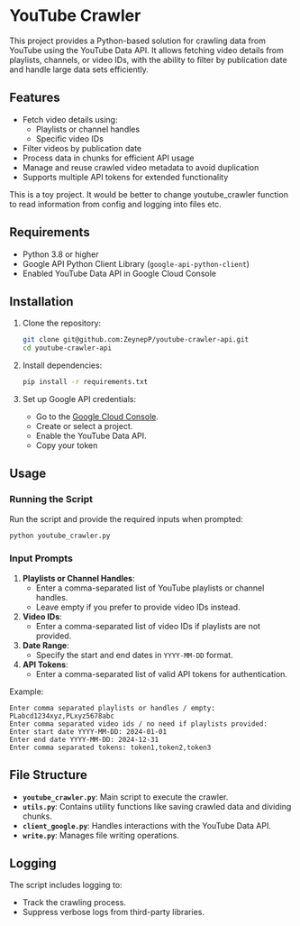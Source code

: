 # YouTube Crawler

This project provides a Python-based solution for crawling data from YouTube using the YouTube Data API. It allows fetching video details from playlists, channels, or video IDs, with the ability to filter by publication date and handle large data sets efficiently.

## Features

- Fetch video details using:
  - Playlists or channel handles
  - Specific video IDs
- Filter videos by publication date
- Process data in chunks for efficient API usage
- Manage and reuse crawled video metadata to avoid duplication
- Supports multiple API tokens for extended functionality

This is a toy project. It would be better to change  youtube_crawler function to read information from config and logging into files etc. 

## Requirements

- Python 3.8 or higher
- Google API Python Client Library (`google-api-python-client`)
- Enabled YouTube Data API in Google Cloud Console

## Installation

1. Clone the repository:
   ```bash
   git clone git@github.com:ZeynepP/youtube-crawler-api.git
   cd youtube-crawler-api
   ```

2. Install dependencies:
   ```bash
   pip install -r requirements.txt
   ```

3. Set up Google API credentials:
   - Go to the [Google Cloud Console](https://console.cloud.google.com/).
   - Create or select a project.
   - Enable the YouTube Data API.
   - Copy your token

## Usage

### Running the Script

Run the script and provide the required inputs when prompted:
```bash
python youtube_crawler.py
```

### Input Prompts
1. **Playlists or Channel Handles**:
   - Enter a comma-separated list of YouTube playlists or channel handles.
   - Leave empty if you prefer to provide video IDs instead.
2. **Video IDs**:
   - Enter a comma-separated list of video IDs if playlists are not provided.
3. **Date Range**:
   - Specify the start and end dates in `YYYY-MM-DD` format.
4. **API Tokens**:
   - Enter a comma-separated list of valid API tokens for authentication.

Example:
```
Enter comma separated playlists or handles / empty: PLabcd1234xyz,PLxyz5678abc
Enter comma separated video ids / no need if playlists provided: 
Enter start date YYYY-MM-DD: 2024-01-01
Enter end date YYYY-MM-DD: 2024-12-31
Enter comma separated tokens: token1,token2,token3
```

## File Structure

- **`youtube_crawler.py`**: Main script to execute the crawler.
- **`utils.py`**: Contains utility functions like saving crawled data and dividing chunks.
- **`client_google.py`**: Handles interactions with the YouTube Data API.
- **`write.py`**: Manages file writing operations.

## Logging

The script includes logging to:
- Track the crawling process.
- Suppress verbose logs from third-party libraries.


